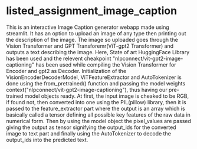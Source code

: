 # listed_assignment_image_caption
This is an interactive Image Caption generator webapp made using streamlit. It has an option to upload an image of any type then printing out the description of the image.
The image so uploaded goes through the Vision Transformer and GPT Transforemr(ViT-gpt2 Transformer) and outputs a text describing the image.
Here, State of art HuggingFace Library has been used and the relevent cheakpoint "nlpconnect/vit-gpt2-image-captioning" has been used while compiling the Vision Transformer for Encoder and gpt2 as Decoder.
Initialization of the VisionEncoderDecoderModel, ViTFeatureExtractor and AutoTokenizer is done using the from_pretrained() function and passing the model weights context("nlpconnect/vit-gpt2-image-captioning"), thus having our pre-trained model objects ready.
At first, the input image is cheaked to be RGB, if found not, then converted into one using the PIL(pillow) library, then it is passed to the feature_extractor part where the output is an array which is basically called a tensor defining all possible key features of the raw data in numerical form.
Then by using the model object the pixel_values are passed giving the output as tensor signifying the output_ids for the converted image to text part and finally using the AutoTokenizer to decode the output_ids into the predicted text.
